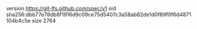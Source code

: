 version https://git-lfs.github.com/spec/v1
oid sha256:dbb77e78db8f1916d9c09ce75d5407c3a58ab82de1d0f89f0f6d4871104b4c5e
size 2764
